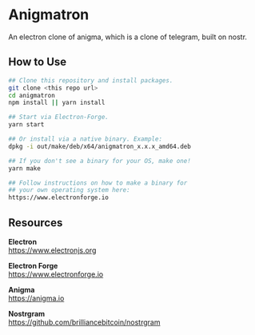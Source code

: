 # Anigmatron

An electron clone of anigma, which is a clone of telegram, built on nostr.

## How to Use

```bash
## Clone this repository and install packages.
git clone <this repo url>
cd anigmatron
npm install || yarn install

## Start via Electron-Forge.
yarn start

## Or install via a native binary. Example:
dpkg -i out/make/deb/x64/anigmatron_x.x.x_amd64.deb

## If you don't see a binary for your OS, make one!
yarn make

## Follow instructions on how to make a binary for 
## your own operating system here:
https://www.electronforge.io
```

## Resources

**Electron**  
https://www.electronjs.org

**Electron Forge**  
https://www.electronforge.io

**Anigma**  
https://anigma.io

**Nostrgram**  
https://github.com/brilliancebitcoin/nostrgram
